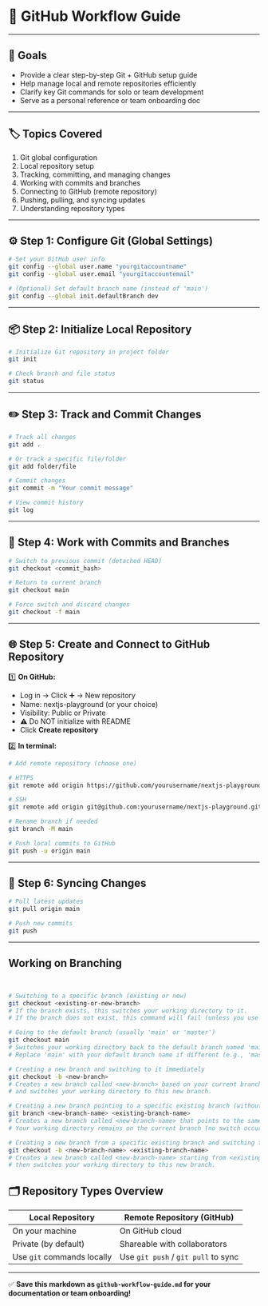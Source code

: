 # 📘 GitHub Workflow Guide

---

## 🎯 Goals

- Provide a clear step-by-step Git + GitHub setup guide
- Help manage local and remote repositories efficiently
- Clarify key Git commands for solo or team development
- Serve as a personal reference or team onboarding doc

---

## 🏷 Topics Covered

1. Git global configuration
2. Local repository setup
3. Tracking, committing, and managing changes
4. Working with commits and branches
5. Connecting to GitHub (remote repository)
6. Pushing, pulling, and syncing updates
7. Understanding repository types

---

## ⚙️ Step 1: Configure Git (Global Settings)

```bash
# Set your GitHub user info
git config --global user.name "yourgitaccountname"
git config --global user.email "yourgitaccountemail"

# (Optional) Set default branch name (instead of 'main')
git config --global init.defaultBranch dev
```

---

## 📦 Step 2: Initialize Local Repository

```bash
# Initialize Git repository in project folder
git init

# Check branch and file status
git status
```

---

## ✏️ Step 3: Track and Commit Changes

```bash
# Track all changes
git add .

# Or track a specific file/folder
git add folder/file

# Commit changes
git commit -m "Your commit message"

# View commit history
git log
```

---

## 🔀 Step 4: Work with Commits and Branches

```bash
# Switch to previous commit (detached HEAD)
git checkout <commit_hash>

# Return to current branch
git checkout main

# Force switch and discard changes
git checkout -f main
```

---

## 🌐 Step 5: Create and Connect to GitHub Repository

1️⃣ **On GitHub:**

- Log in → Click ➕ → New repository
- Name: nextjs-playground (or your choice)
- Visibility: Public or Private
- ⚠ Do NOT initialize with README
- Click **Create repository**

2️⃣ **In terminal:**

```bash
# Add remote repository (choose one)

# HTTPS
git remote add origin https://github.com/yourusername/nextjs-playground.git

# SSH
git remote add origin git@github.com:yourusername/nextjs-playground.git

# Rename branch if needed
git branch -M main

# Push local commits to GitHub
git push -u origin main
```

---

## 🔄 Step 6: Syncing Changes

```bash
# Pull latest updates
git pull origin main

# Push new commits
git push
```

---

## Working on Branching

```bash


# Switching to a specific branch (existing or new)
git checkout <existing-or-new-branch>
# If the branch exists, this switches your working directory to it.
# If the branch does not exist, this command will fail (unless you use -b to create).

# Going to the default branch (usually 'main' or 'master')
git checkout main
# Switches your working directory back to the default branch named 'main'.
# Replace 'main' with your default branch name if different (e.g., 'master').

# Creating a new branch and switching to it immediately
git checkout -b <new-branch>
# Creates a new branch called <new-branch> based on your current branch,
# and switches your working directory to this new branch.

# Creating a new branch pointing to a specific existing branch (without switching)
git branch <new-branch-name> <existing-branch-name>
# Creates a new branch called <new-branch-name> that points to the same commit as <existing-branch-name>.
# Your working directory remains on the current branch (no switch occurs).

# Creating a new branch from a specific existing branch and switching to it immediately
git checkout -b <new-branch-name> <existing-branch-name>
# Creates a new branch called <new-branch-name> starting from <existing-branch-name>,
# then switches your working directory to this new branch.


```

## 🗂 Repository Types Overview

| Local Repository           | Remote Repository (GitHub)          |
| -------------------------- | ----------------------------------- |
| On your machine            | On GitHub cloud                     |
| Private (by default)       | Shareable with collaborators        |
| Use `git` commands locally | Use `git push` / `git pull` to sync |

---

✅ **Save this markdown as `github-workflow-guide.md` for your documentation or team onboarding!**
